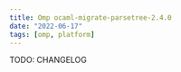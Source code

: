 ```yaml
---
title: Omp ocaml-migrate-parsetree-2.4.0
date: "2022-06-17"
tags: [omp, platform]
---
```


TODO: CHANGELOG
